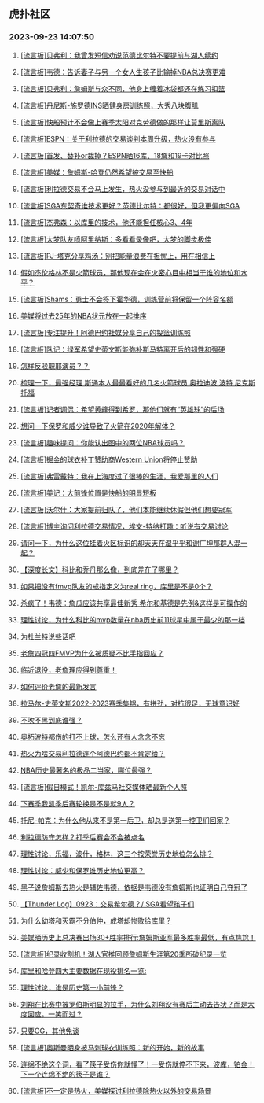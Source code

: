 ## 虎扑社区 
### 2023-09-23 14:07:50

1. [[流言板]贝弗利：我曾发短信劝说范德比尔特不要提前与湖人续约](https://bbs.hupu.com/62197104.html)

2. [[流言板]韦德：告诉妻子与另一个女人生孩子比输掉NBA总决赛更难](https://bbs.hupu.com/62197097.html)

3. [[流言板]贝弗利：詹姆斯与众不同，他身上缠着冰袋都还在练习扣篮](https://bbs.hupu.com/62196697.html)

4. [[流言板]丹尼斯-施罗德INS晒健身房训练照，大秀八块腹肌](https://bbs.hupu.com/62196765.html)

5. [[流言板]快船预计不会像上赛季太阳对克劳德做的那样让莫里斯离队](https://bbs.hupu.com/62195167.html)

6. [[流言板]ESPN：关于利拉德的交易谈判本周升级，热火没有参与](https://bbs.hupu.com/62195807.html)

7. [[流言板]首发、替补or裁掉？ESPN晒16库、18詹和19卡对比照](https://bbs.hupu.com/62195582.html)

8. [[流言板]美媒：詹姆斯-哈登仍然希望被交易至快船](https://bbs.hupu.com/62197756.html)

9. [[流言板]利拉德交易不会马上发生，热火没参与到最近的交易对话中](https://bbs.hupu.com/62195008.html)

10. [[流言板]SGA东契奇谁技术更好？范德比尔特：都很好，但我更偏向SGA](https://bbs.hupu.com/62195762.html)

11. [[流言板]杰弗森：以库里的技术，他还能担任核心3、4年](https://bbs.hupu.com/62195621.html)

12. [[流言板]大梦队友喷阿里纳斯：多看看录像吧，大梦的脚步极佳](https://bbs.hupu.com/62195229.html)

13. [[流言板]PJ-塔克分享鸡汤：别把能量浪费在担忧上，用在相信上](https://bbs.hupu.com/62196573.html)

14. [假如杰伦格林不是火箭球员，那他现在会在火密心目中相当于谁的地位和水平？](https://bbs.hupu.com/62195522.html)

15. [[流言板]Shams：勇士不会签下霍华德，训练营前将保留一个阵容名额](https://bbs.hupu.com/62194311.html)

16. [美媒将过去25年的NBA状元放在一起排序](https://bbs.hupu.com/62194955.html)

17. [[流言板]专注提升！阿德巴约社媒分享自己的投篮训练照](https://bbs.hupu.com/62196505.html)

18. [[流言板]队记：绿军希望史蒂文斯能弥补斯马特离开后的韧性和强硬](https://bbs.hupu.com/62196872.html)

19. [怎样反驳职耶演员？？](https://bbs.hupu.com/62195483.html)

20. [梳理一下，最强经理 斯通本人最最看好的几名火箭球员 奥拉迪波 波特 尼克斯 托福](https://bbs.hupu.com/62196784.html)

21. [[流言板]记者调侃：希望黄蜂得到希罗，那他们就有“英雄球”的后场](https://bbs.hupu.com/62196675.html)

22. [想问一下保罗和威少谁导致了火箭在2020年解体？](https://bbs.hupu.com/62196486.html)

23. [[流言板]趣味提问：你能认出图中的两位NBA球员吗？](https://bbs.hupu.com/62197908.html)

24. [[流言板]掘金的球衣补丁赞助商Western Union将停止赞助](https://bbs.hupu.com/62195756.html)

25. [[流言板]弗雷戴特：我在上海度过了很棒的生涯，我爱那里的人们](https://bbs.hupu.com/62195657.html)

26. [[流言板]美记：大前锋位置是快船的明显短板](https://bbs.hupu.com/62193907.html)

27. [[流言板]沃尔什：大家提前归队了，他们本能继续休假但他们想要冠军](https://bbs.hupu.com/62195865.html)

28. [[流言板]博主询问利拉德交易情况，埃文-特纳打趣：听说有交易讨论](https://bbs.hupu.com/62196578.html)

29. [请问一下，为什么这位挂着火区标识的却天天在湿乎乎和谢广坤那群人混一起？](https://bbs.hupu.com/62197252.html)

30. [【深度长文】科比和乔丹那么像，到底差在了哪里？](https://bbs.hupu.com/62196709.html)

31. [如果把没有fmvp队友的戒指定义为real ring，库里是不是0个？](https://bbs.hupu.com/62197171.html)

32. [杀疯了！韦德：詹瓜应该共享最佳新秀 希尔和基德是先例&这样是可操作的](https://bbs.hupu.com/62197319.html)

33. [理性讨论，为什么科比的mvp数量在nba历史前11球星中属于最少的那一档](https://bbs.hupu.com/62197375.html)

34. [为杜兰特说些话吧](https://bbs.hupu.com/62197220.html)

35. [老詹四冠四FMVP为什么被质疑不比手指回应？](https://bbs.hupu.com/62195281.html)

36. [临近退役，老詹理应得到尊重！](https://bbs.hupu.com/62196988.html)

37. [如何评价老詹的最新发言](https://bbs.hupu.com/62197025.html)

38. [拉马尔-史蒂文斯2022-2023赛季集锦，有拼劲，对抗很足，无球意识好](https://bbs.hupu.com/62196542.html)

39. [不吹不黑到底谁强？](https://bbs.hupu.com/62195349.html)

40. [奥拓波特都伤的打不上球，怎么还有人念念不忘](https://bbs.hupu.com/62196778.html)

41. [热火为啥交易利拉德连个阿德巴约都不肯定给？](https://bbs.hupu.com/62196983.html)

42. [NBA历史最著名的极品二当家，哪位最强？](https://bbs.hupu.com/62196826.html)

43. [[流言板]假日模式！凯尔-库兹马社交媒体晒最新个人照](https://bbs.hupu.com/62196461.html)

44. [下赛季我凯季后赛轮换是不是就9人？](https://bbs.hupu.com/62196823.html)

45. [托尼-帕克：为什么他从来不是第一后卫，却总是送第一控卫们回家？](https://bbs.hupu.com/62197223.html)

46. [利拉德防守怎样？打季后赛会不会被点名](https://bbs.hupu.com/62197535.html)

47. [理性讨论，乐福，波什，格林，这三个按荣誉历史地位怎么排？](https://bbs.hupu.com/62197194.html)

48. [理性讨论：威少和保罗谁历史地位更高？](https://bbs.hupu.com/62197208.html)

49. [黑子说詹姆斯去热火是辅佐韦德，依据是韦德没有詹姆斯也证明自己夺冠了](https://bbs.hupu.com/62197142.html)

50. [【Thunder Log】0923：交易希尔德？/ SGA看望孩子们](https://bbs.hupu.com/62197556.html)

51. [为什么幼塔和灭霸不分伯仲，成塔却惨败给库里？](https://bbs.hupu.com/62197608.html)

52. [美媒晒历史上总决赛出场30+胜率排行:詹姆斯亚军最多胜率最低，有点尴尬！](https://bbs.hupu.com/62197557.html)

53. [[流言板]纪录收割机！湖人官推回顾詹姆斯生涯第20季所破纪录一览](https://bbs.hupu.com/62193093.html)

54. [库里和哈登四大主要数据在现役排名一览:](https://bbs.hupu.com/62196498.html)

55. [理性讨论，谁是历史第一小前锋？](https://bbs.hupu.com/62197705.html)

56. [刘翔在比赛中被罗伯斯明显的拉手，为什么刘翔没有赛后主动去告状？而是大度回应，一笑而过？](https://bbs.hupu.com/62197827.html)

57. [只要OG，其他免谈](https://bbs.hupu.com/62197002.html)

58. [[流言板]奥斯曼晒身披马刺球衣训练照：新的开始，新的故事](https://bbs.hupu.com/62196287.html)

59. [连绵不绝这个词，看了筷子受伤你就懂了！一受伤就停不下来，波库，铂金！下一个连绵不绝的筷子是谁？](https://bbs.hupu.com/62197599.html)

60. [[流言板]不一定是热火，美媒探讨利拉德除热火以外的交易场景](https://bbs.hupu.com/62194186.html)

